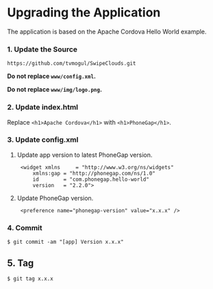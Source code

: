 # Upgrading the Application

The application is based on the Apache Cordova Hello World example.

### 1. Update the Source

    https://github.com/tvmogul/SwipeClouds.git

__Do not replace `www/config.xml`.__

__Do not replace `www/img/logo.png`.__

### 2. Update index.html

Replace `<h1>Apache Cordova</h1>` with `<h1>PhoneGap</h1>`.

### 3. Update config.xml

1. Update app version to latest PhoneGap version.

        <widget xmlns     = "http://www.w3.org/ns/widgets"
            xmlns:gap = "http://phonegap.com/ns/1.0"
            id        = "com.phonegap.hello-world"
            version   = "2.2.0">

2. Update PhoneGap version.

        <preference name="phonegap-version" value="x.x.x" />

### 4. Commit

    $ git commit -am "[app] Version x.x.x"

## 5. Tag

    $ git tag x.x.x
